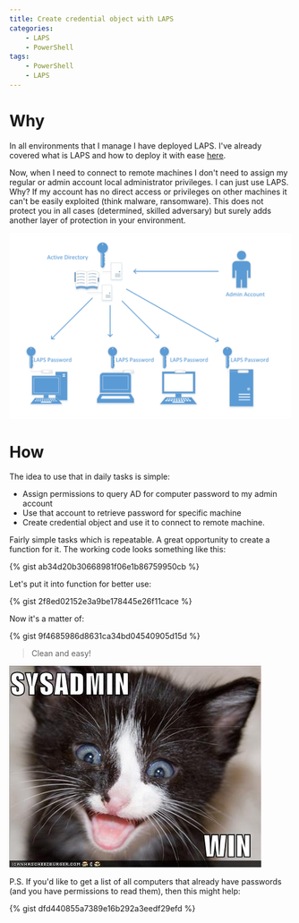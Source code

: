 ```yaml
---
title: Create credential object with LAPS
categories:
    - LAPS
    - PowerShell
tags:
    - PowerShell
    - LAPS
---
```


# Why

In all environments that I manage I have deployed LAPS. I've already covered what is LAPS and how to deploy it with ease [here](https://www.mczerniawski.pl/laps/powershell/tutorial/deploy-laps-with-powershell).

Now, when I need to connect to remote machines I don't need to assign my regular or admin account local administrator privileges. I can just use LAPS. Why? If my account has no direct access or privileges on other machines it can't be easily exploited (think malware, ransomware). This does not protect you in all cases (determined, skilled adversary) but surely adds another layer of protection in your environment.

![LAPS](/assets/images/posts/laps-credential/picture1.png)

# How
The idea to use that in daily tasks is simple:
- Assign permissions to query AD for computer password to my admin account
- Use that account to retrieve password for specific machine
- Create credential object and use it to connect to remote machine.

Fairly simple tasks which is repeatable. A great opportunity to create a function for it.
The working code looks something like this:

{% gist ab34d20b30668981f06e1b86759950cb %}

Let's put it into function for better use:

{% gist 2f8ed02152e3a9be178445e26f11cace %}

Now it's a matter of:

{% gist 9f4685986d8631ca34bd04540905d15d %}

> Clean and easy!

![LAPS](/assets/images/posts/laps-credential/picture2.jpg)

P.S.
If you'd like to get a list of all computers that already have passwords (and you have permissions to read them), then this might help:

{% gist dfd440855a7389e16b292a3eedf29efd %}
